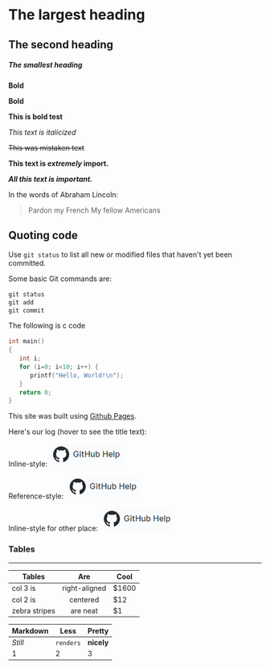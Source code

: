 # The largest heading
## The second heading
##### The smallest heading

**Bold**

__Bold__

**This is bold test**

*This text is italicized*

~~This was mistaken text~~

**This text is _extremely_ import.**

***All this text is important.***


In the words of Abraham Lincoln:
> Pardon my French
> My fellow Americans

## Quoting code
Use `git status` to list all new or modified files that haven't yet been committed.

Some basic Git commands are:
```
git status
git add
git commit
```
The following is c code

```c
int main()
{ 
   int i;
   for (i=0; i<10; i++) {
      printf("Hello, World!\n");
   }
   return 0;
}
```

This site was built using [Github Pages](https://pages.github.com).

Here's our log (hover to see the title text):

Inline-style:
![alt text](github.png "Github logo")

Reference-style:
![alt text][logo]

Inline-style for other place:
![alt text](images/github.png "Github logo")





[logo]: github.png "Github logo new"


### Tables
------

| Tables | Are | Cool |
|--------|:-----:|-----|
| col 3 is | right-aligned | $1600 |
| col 2 is | centered | $12 |
| zebra stripes | are neat | $1 |

Markdown | Less | Pretty
--- | --- | ---
*Still* | `renders` | **nicely**
1 | 2 | 3


